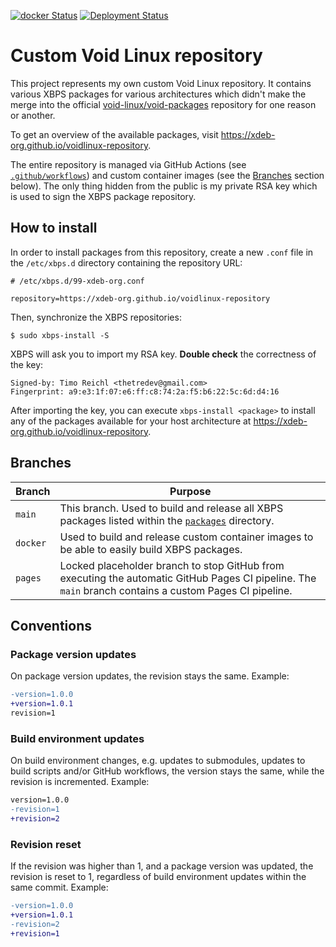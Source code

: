 [![docker Status](https://img.shields.io/github/actions/workflow/status/xdeb-org/voidlinux-repository/docker.yml?label=docker
)](https://github.com/xdeb-org/voidlinux-repository/actions/workflows/docker.yml)
[![Deployment Status](https://img.shields.io/github/deployments/xdeb-org/voidlinux-repository/github-pages?label=deployment)](https://github.com/xdeb-org/voidlinux-repository/actions/workflows/pages.yml)

# Custom Void Linux repository

This project represents my own custom Void Linux repository. It contains various XBPS packages for various architectures which didn't make the merge into the official [void-linux/void-packages](https://github.com/void-linux/void-packages) repository for one reason or another.

To get an overview of the available packages, visit https://xdeb-org.github.io/voidlinux-repository.

The entire repository is managed via GitHub Actions (see [`.github/workflows`](.github/workflows)) and custom container images (see the [Branches](#branches) section below). The only thing hidden from the public is my private RSA key which is used to sign the XBPS package repository.

## How to install

In order to install packages from this repository, create a new `.conf` file in the `/etc/xbps.d` directory containing the repository URL:
```
# /etc/xbps.d/99-xdeb-org.conf

repository=https://xdeb-org.github.io/voidlinux-repository
```

Then, synchronize the XBPS repositories:
```
$ sudo xbps-install -S
```

XBPS will ask you to import my RSA key. **Double check** the correctness of the key:
```
Signed-by: Timo Reichl <thetredev@gmail.com>
Fingerprint: a9:e3:1f:07:e6:ff:c8:74:2a:f5:b6:22:5c:6d:d4:16
```

After importing the key, you can execute `xbps-install <package>` to install any of the packages available for your host architecture at https://xdeb-org.github.io/voidlinux-repository.

## Branches

| Branch | Purpose
| --- | --- |
| `main` | This branch. Used to build and release all XBPS packages listed within the [`packages`](./packages) directory. |
| `docker` | Used to build and release custom container images to be able to easily build XBPS packages. |
| `pages` | Locked placeholder branch to stop GitHub from executing the automatic GitHub Pages CI pipeline. The `main` branch contains a custom Pages CI pipeline. |

## Conventions

### Package version updates
On package version updates, the revision stays the same. Example:
```diff
-version=1.0.0
+version=1.0.1
revision=1
```

### Build environment updates
On build environment changes, e.g. updates to submodules, updates to build scripts and/or GitHub workflows, the version stays the same, while the revision is incremented. Example:
```diff
version=1.0.0
-revision=1
+revision=2
```

### Revision reset
If the revision was higher than 1, and a package version was updated, the revision is reset to 1, regardless of build environment updates within the same commit. Example:
```diff
-version=1.0.0
+version=1.0.1
-revision=2
+revision=1
```

